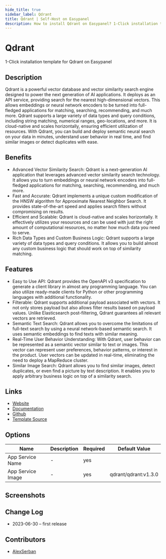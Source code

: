 ```yaml
---
hide_title: true
sidebar_label: Qdrant
title: Qdrant | Self-Host on Easypanel
description: How to install Qdrant on Easypanel? 1-Click installation template for Qdrant on Easypanel
---
```


<!-- generated -->

# Qdrant

1-Click installation template for Qdrant on Easypanel

## Description

Qdrant is a powerful vector database and vector similarity search engine designed to power the next generation of AI applications. It deploys as an API service, providing search for the nearest high-dimensional vectors. This allows embeddings or neural network encoders to be turned into full-fledged applications for matching, searching, recommending, and much more. Qdrant supports a large variety of data types and query conditions, including string matching, numerical ranges, geo-locations, and more. It is cloud-native and scales horizontally, ensuring efficient utilization of resources. With Qdrant, you can build and deploy semantic neural search on your data in minutes, understand user behavior in real time, and find similar images or detect duplicates with ease.

## Benefits

- Advanced Vector Similarity Search: Qdrant is a next-generation AI application that leverages advanced vector similarity search technology. It allows you to turn embeddings or neural network encoders into full-fledged applications for matching, searching, recommending, and much more.
- Fast and Accurate: Qdrant implements a unique custom modification of the HNSW algorithm for Approximate Nearest Neighbor Search. It provides state-of-the-art speed and applies search filters without compromising on results.
- Efficient and Scalable: Qdrant is cloud-native and scales horizontally. It effectively utilizes your resources and can be used with just the right amount of computational resources, no matter how much data you need to serve.
- Rich Data Types and Custom Business Logic: Qdrant supports a large variety of data types and query conditions. It allows you to build almost any custom business logic that should work on top of similarity matching.

## Features

- Easy to Use API: Qdrant provides the OpenAPI v3 specification to generate a client library in almost any programming language. You can also utilize ready-made clients for Python or other programming languages with additional functionality.
- Filterable: Qdrant supports additional payload associated with vectors. It not only stores payload but also allows filter results based on payload values. Unlike Elasticsearch post-filtering, Qdrant guarantees all relevant vectors are retrieved.
- Semantic Text Search: Qdrant allows you to overcome the limitations of full-text search by using a neural network-based semantic search. It uses semantic embeddings to find texts with similar meaning.
- Real-Time User Behavior Understanding: With Qdrant, user behavior can be represented as a semantic vector similar to text or images. This vector can represent user preferences, behavior patterns, or interest in the product. User vectors can be updated in real-time, eliminating the need to deploy a MapReduce cluster.
- Similar Image Search: Qdrant allows you to find similar images, detect duplicates, or even find a picture by text description. It enables you to apply arbitrary business logic on top of a similarity search.

## Links

- [Website](https://qdrant.tech/)
- [Documentation](https://qdrant.tech/documentation/)
- [Github](https://github.com/qdrant/qdrant)
- [Template Source](https://github.com/easypanel-io/templates/tree/main/templates/qdrant)

## Options

Name | Description | Required | Default Value
-|-|-|-
App Service Name | - | yes | 
App Service Image | - | yes | qdrant/qdrant:v1.3.0

## Screenshots


## Change Log

- 2023-06-30 – first release

## Contributors

- [AlexSerban](https://github.com/serban-alexandru)
